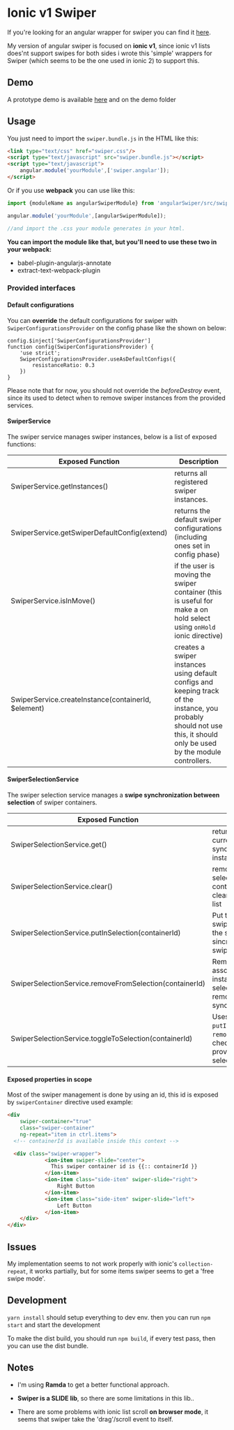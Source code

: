 # Ionic v1 Swiper

If you're looking for an angular wrapper for swiper you can find it [here](https://github.com/ksachdeva/angular-swiper).

My version of angular swiper is focused on **ionic v1**, since ionic v1 lists does'nt support swipes for both sides i wrote this
'simple' wrappers for Swiper (which seems to be the one used in ionic 2)
to support this.

## Demo

A prototype demo is available [here](https://codepen.io/Grohden/pen/EbjWBe) and on the demo folder

## Usage

You just need to import the `swiper.bundle.js` in  the HTML like this:
```html
<link type="text/css" href="swiper.css"/>
<script type="text/javascript" src="swiper.bundle.js"></script>
<script type="text/javascript">
    angular.module('yourModule',['swiper.angular']);
</script>
```


Or if you use **webpack** you can use like this:
```javascript
import {moduleName as angularSwiperModule} from 'angularSwiper/src/swiper.module';

angular.module('yourModule',[angularSwiperModule]);

//and import the .css your module generates in your html.
```

**You can import the module like that, but you'll need to use these two in your webpack:**
* babel-plugin-angularjs-annotate
*  extract-text-webpack-plugin

### Provided interfaces

#### Default configurations 

You can **override** the default configurations for swiper with 
`SwiperConfigurationsProvider` on the config phase 
like the shown on below:
```
config.$inject['SwiperConfigurationsProvider']
function config(SwiperConfigurationsProvider) {
    'use strict';
    SwiperConfigurationsProvider.useAsDefaultConfigs({
        resistanceRatio: 0.3
    })
}
```
Please note that for now, you should not override the *beforeDestroy* 
event, since its used to detect when to remove swiper instances from the provided services.

#### SwiperService

The swiper service manages swiper instances, below is a list of exposed functions:

| Exposed Function                                    	| Description                                                                                                                                                             	|
|-----------------------------------------------------	|-------------------------------------------------------------------------------------------------------------------------------------------------------------------------	|
| SwiperService.getInstances()                        	| returns all registered swiper instances.                                                                                                                                	|
| SwiperService.getSwiperDefaultConfig(extend)        	| returns the default swiper configurations (including ones set in config phase)                                                                                          	|
| SwiperService.isInMove()                            	| if the user is moving the swiper container (this is useful for make a on hold select using `onHold` ionic directive)                                                    	|
| SwiperService.createInstance(containerId, $element) 	| creates a swiper instances using default configs and keeping track of the instance, you probably should not use this, it should only be used by the module controllers. 	|

#### SwiperSelectionService

The swiper selection service manages a **swipe synchronization between selection** of swiper containers.

| Exposed Function                                         	| Description                                                                                                  	|
|---------------------------------------------------------	|--------------------------------------------------------------------------------------------------------------	|
| SwiperSelectionService.get()                            	| returns all the current selection synchronized swiper instances                                              	|
| SwiperSelectionService.clear()                          	| removes all the selected instances controllers and clears the selected list                                  	|
| SwiperSelectionService.putInSelection(containerId)      	| Put the id associated swiper instance in the selection list and sincronizes the swipe                        	|
| SwiperSelectionService.removeFromSelection(containerId) 	| Removes the id associated swiper instance from selection and remove swipe synchronization                    	|
| SwiperSelectionService.toggleToSelection(containerId)   	| Uses internally `putInSelection` and `removeFromSelection`, checking if the provided id is in selection list 	|

#### Exposed properties in scope

Most of the swiper management is done by using an id, this id is exposed by `swiperContainer` directive
used example:
```html
<div 
    swiper-container="true"
    class="swiper-container" 
    ng-repeat="item in ctrl.items">
  <!-- containerId is available inside this context -->

  <div class="swiper-wrapper">
            <ion-item swiper-slide="center">
              This swiper container id is {{:: containerId }}
            </ion-item>
            <ion-item class="side-item" swiper-slide="right">
                Right Button
            </ion-item>
            <ion-item class="side-item" swiper-slide="left">
                Left Button
            </ion-item>
    </div>
</div>
```

## Issues

My implementation seems to not work properly with ionic's `collection-repeat`,
it works partially, but for some items swiper seems to get a 'free swipe mode'.

## Development

`yarn install` should setup everything to dev env.
then you can run `npm start` and start the development

To make the dist build, you should run `npm build`, if every test pass,
then you can use the dist bundle.

## Notes

* I'm using **Ramda** to get a better functional approach.

* **Swiper is a SLIDE lib**, so there are some limitations in this lib..

* There are some problems with ionic list scroll **on browser mode**, it seems that swiper take the 'drag'/scroll event to itself.
